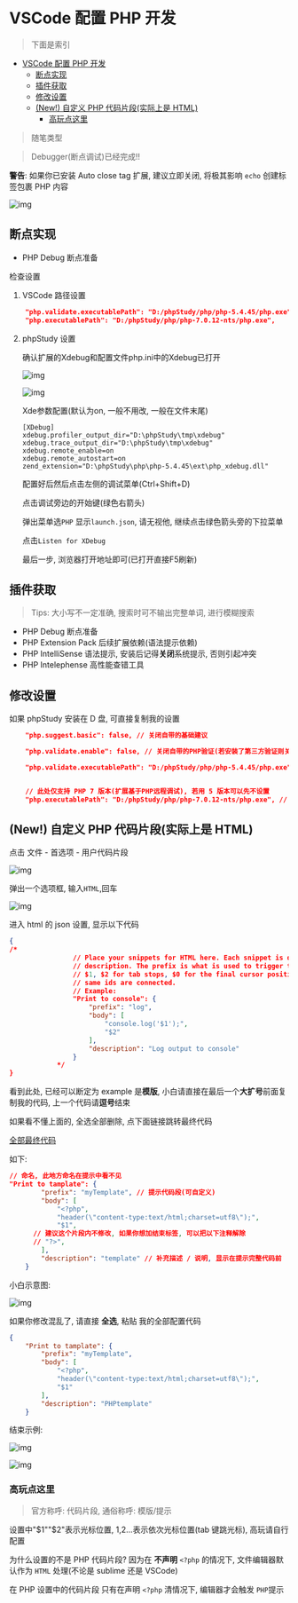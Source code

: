 # VSCode 配置 PHP 开发

> 下面是索引

- [VSCode 配置 PHP 开发](#vscode-%E9%85%8D%E7%BD%AE-php-%E5%BC%80%E5%8F%91)
	- [断点实现](#%E6%96%AD%E7%82%B9%E5%AE%9E%E7%8E%B0)
	- [插件获取](#%E6%8F%92%E4%BB%B6%E8%8E%B7%E5%8F%96)
	- [修改设置](#%E4%BF%AE%E6%94%B9%E8%AE%BE%E7%BD%AE)
	- [(New!) 自定义 PHP 代码片段(实际上是 HTML)](#new-%E8%87%AA%E5%AE%9A%E4%B9%89-php-%E4%BB%A3%E7%A0%81%E7%89%87%E6%AE%B5%E5%AE%9E%E9%99%85%E4%B8%8A%E6%98%AF-html)
		- [高玩点这里](#%E9%AB%98%E7%8E%A9%E7%82%B9%E8%BF%99%E9%87%8C)

> 随笔类型

> Debugger(断点调试)已经完成!!

**警告**:
如果你已安装 Auto close tag 扩展, 建议立即关闭,
将极其影响 `echo` 创建标签包裹 PHP 内容

![img](images/Code_2018-01-28_00-10-03.png)

## 断点实现

* PHP Debug
  断点准备

检查设置

1. VSCode 路径设置

```json
    "php.validate.executablePath": "D:/phpStudy/php/php-5.4.45/php.exe",
    "php.executablePath": "D:/phpStudy/php/php-7.0.12-nts/php.exe",
```

2. phpStudy 设置

   确认扩展的Xdebug和配置文件php.ini中的Xdebug已打开

   ![img](images/2018-01-28_17-04-35.png)

   ![img](images/2018-01-28_17-06-37.png)

	Xde参数配置(默认为on, 一般不用改, 一般在文件末尾)

	```
	[XDebug]
	xdebug.profiler_output_dir="D:\phpStudy\tmp\xdebug"
	xdebug.trace_output_dir="D:\phpStudy\tmp\xdebug"
	xdebug.remote_enable=on
	xdebug.remote_autostart=on
	zend_extension="D:\phpStudy\php\php-5.4.45\ext\php_xdebug.dll"
	```

   配置好后然后点击左侧的调试菜单(Ctrl+Shift+D)
   
   点击调试旁边的开始键(绿色右箭头)
   
   弹出菜单选`PHP`
   显示`launch.json`, 请无视他, 继续点击绿色箭头旁的下拉菜单

   点击`Listen for XDebug`

   最后一步, 浏览器打开地址即可(已打开直接F5刷新)

   

## 插件获取

> Tips: 大小写不一定准确, 搜索时可不输出完整单词, 进行模糊搜索

* PHP Debug
  断点准备
* PHP Extension Pack
  后续扩展依赖(语法提示依赖)
* PHP IntelliSense
  语法提示, 安装后记得**关闭**系统提示, 否则引起冲突
* PHP Intelephense 高性能查错工具

## 修改设置

如果 phpStudy 安装在 D 盘, 可直接复制我的设置

```json
    "php.suggest.basic": false, // 关闭自带的基础建议

    "php.validate.enable": false, // 关闭自带的PHP验证(若安装了第三方验证则关闭)

    "php.validate.executablePath": "D:/phpStudy/php/php-5.4.45/php.exe", // 指向 PHP 可执行文件。


    // 此处仅支持 PHP 7 版本(扩展基于PHP远程调试), 若用 5 版本可以先不设置
    "php.executablePath": "D:/phpStudy/php/php-7.0.12-nts/php.exe", // 指向 PHP 可执行文件。
```

## (New!) 自定义 PHP 代码片段(实际上是 HTML)

点击 文件 - 首选项 - 用户代码片段

![img](images/Code_2018-01-27_23-37-24.png)

弹出一个选项框, 输入`HTML`,回车

![img](images/Code_2018-01-27_22-58-21.png)

进入 html 的 json 设置, 显示以下代码

```json
{
/*
				// Place your snippets for HTML here. Each snippet is defined under a snippet name and has a prefix, body and
				// description. The prefix is what is used to trigger the snippet and the body will be expanded and inserted. Possible variables are:
				// $1, $2 for tab stops, $0 for the final cursor position, and ${1:label}, ${2:another} for placeholders. Placeholders with the
				// same ids are connected.
				// Example:
				"Print to console": {
					"prefix": "log",
					"body": [
						"console.log('$1');",
						"$2"
					],
					"description": "Log output to console"
				}
			*/
}
```

看到此处, 已经可以断定为 example 是**模版**, 小白请直接在最后一个**大扩号**前面复制我的代码, 上一个代码请**逗号**结束

如果看不懂上面的, 全选全部删除, 点下面链接跳转最终代码

<a href="#final">全部最终代码</a>

如下:

```json
// 命名, 此地方命名在提示中看不见
"Print to tamplate": {
		"prefix": "myTemplate", // 提示代码段(可自定义)
		"body": [
			"<?php",
			"header(\"content-type:text/html;charset=utf8\");",
			"$1",
      // 建议这个片段内不修改, 如果你想加结束标签, 可以把以下注释解除
      // "?>",
		],
		"description": "template" // 补充描述 / 说明, 显示在提示完整代码前
	}
```

小白示意图:

![img](images/Code_2018-01-27_23-13-17.png)

如果你修改混乱了, 请直接 **全选**, 粘贴 我的全部配置代码

<div id="final"><div>

```json
{
	"Print to tamplate": {
		"prefix": "myTemplate",
		"body": [
			"<?php",
			"header(\"content-type:text/html;charset=utf8\");",
			"$1"
		],
		"description": "PHPtemplate"
	}
```

结束示例:

![img](images/Code_2018-01-27_23-14-36.png)

![img](images/Code_2018-01-27_23-14-40.png)

### 高玩点这里

> 官方称呼: 代码片段, 通俗称呼: 模版/提示

设置中"$1""$2"表示光标位置, $1,$2...表示依次光标位置(tab 键跳光标), 高玩请自行配置

为什么设置的不是 PHP 代码片段?
因为在 **不声明** `<?php` 的情况下, 文件编辑器默认作为 `HTML` 处理(不论是 sublime 还是 VSCode)

在 PHP 设置中的代码片段 只有在声明 `<?php` 清情况下, 编辑器才会触发 `PHP`提示
